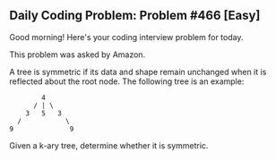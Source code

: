 ## Daily Coding Problem: Problem #466 [Easy]

Good morning! Here's your coding interview problem for today.

This problem was asked by Amazon.

A tree is symmetric if its data and shape remain unchanged when it is reflected about the root node. The following tree is an example:

```
        4
      / | \
    3   5   3
  /           \
9              9
```
Given a k-ary tree, determine whether it is symmetric.
